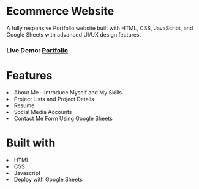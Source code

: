 
# Ecommerce Website
 A fully responsive Portfolio website built with HTML, CSS, JavaScript, and Google Sheets with advanced UI/UX design features.

### Live Demo: <a href="https://lily3214.github.io/Portfolio/" target="_blank" rel="nofollow">Portfolio</a>

<p dir="auto"><a target="_blank" rel="noopener noreferrer nofollow" href="https://github.com/Lily3214/ecommerce-react/blob/main/src/assets/images/ecommerce.jpg2.JPG2" alt="image" style="max-width:100%"></a></p>


# Features
<li>
About Me - Introduce Myself and My Skills.
  </li>
  <li>
Project Lists and Project Details
  </li>
    <li>
Resume
  </li>
  <li>
Social Media Accounts
  </li>
   <li>
Contact Me Form Using Google Sheets
  </li>
  
# Built with
  <li>
HTML
  </li>
  <li>
CSS
  </li>
  <li>
Javascript
  </li>
   <li>
Deploy with Google Sheets
  </li>


